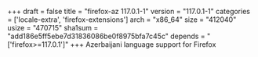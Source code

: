 +++
draft = false
title = "firefox-az 117.0.1-1"
version = "117.0.1-1"
categories = ['locale-extra', 'firefox-extensions']
arch = "x86_64"
size = "412040"
usize = "470715"
sha1sum = "add186e5ff5ebe7d31836086be0f8975bfa7c45c"
depends = "['firefox>=117.0.1']"
+++
Azerbaijani language support for Firefox